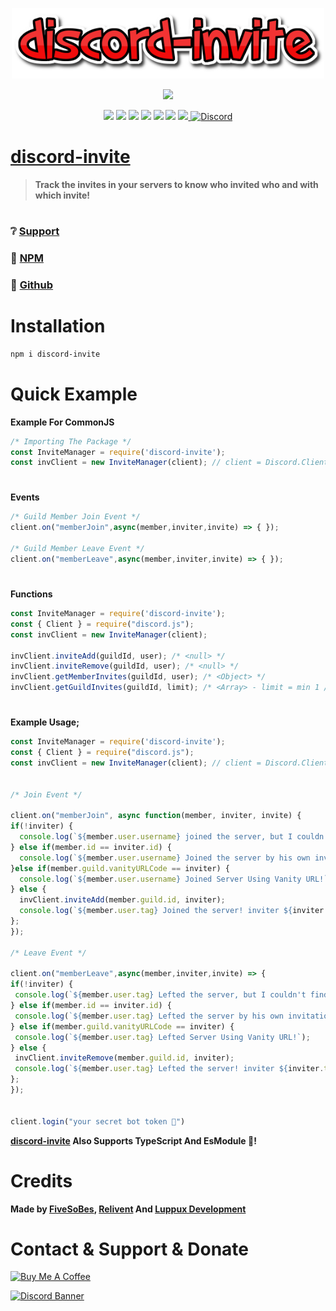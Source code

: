 <p align="center"> <a href="#"> <img width=500 src="https://github.com/Bes-js/discord-invite/blob/main/discord-invite-logo.png?raw=true"></a></p> 
<p align="center"><a href="https://nodei.co/npm/discord-invite/"><img src="https://nodei.co/npm/discord-invite.png"></a></p>
<p align="center"><img src="https://img.shields.io/npm/v/discord-invite?style=for-the-badge"> <img src="https://img.shields.io/github/repo-size/Bes-js/discord-invite?style=for-the-badge"> <img src="https://img.shields.io/npm/l/discord-invite?style=for-the-badge"> <img src="https://img.shields.io/npm/dt/discord-invite?style=for-the-badge"> <img src="https://img.shields.io/github/contributors/Bes-js/discord-invite?style=for-the-badge"> <img src="https://img.shields.io/github/package-json/dependency-version/Bes-js/discord-invite/@discordjs/collection?style=for-the-badge"> <a href="https://discord.gg/luppux" target="_blank"> <img src="https://img.shields.io/github/package-json/dependency-version/Bes-js/discord-invite/five.d?style=for-the-badge"> <a href="https://discord.gg/luppux" target="_blank"> <img alt="Discord" src="https://img.shields.io/badge/Support-Click%20here-7289d9?style=for-the-badge&logo=discord"> </a></p>

# [discord-invite](https://discord.gg/luppux)

> **Track the invites in your servers to know who invited who and with which invite!**

#
### ❔ [Support](https://discord.gg/luppux)
### 📂 [NPM](https://npmjs.com/discord-invite)
### 📝 [Github](https://github.com/Bes-js/discord-invite)

#
# Installation

```bash
npm i discord-invite
```
#
# Quick Example
 
**Example For CommonJS**
```js
/* Importing The Package */
const InviteManager = require('discord-invite');
const invClient = new InviteManager(client); // client = Discord.Client();

```
#
**Events**
```js
/* Guild Member Join Event */
client.on("memberJoin",async(member,inviter,invite) => { });

/* Guild Member Leave Event */
client.on("memberLeave",async(member,inviter,invite) => { });
```
#
**Functions**
```js
const InviteManager = require('discord-invite');
const { Client } = require("discord.js");
const invClient = new InviteManager(client);

invClient.inviteAdd(guildId, user); /* <null> */
invClient.inviteRemove(guildId, user); /* <null> */
invClient.getMemberInvites(guildId, user); /* <Object> */
invClient.getGuildInvites(guildId, limit); /* <Array> - limit = min 1 / max 50 / default 10 */
```
#
**Example Usage;**
```js
const InviteManager = require('discord-invite');
const { Client } = require("discord.js");
const invClient = new InviteManager(client); // client = Discord.Client();


/* Join Event */

client.on("memberJoin", async function(member, inviter, invite) {
if(!inviter) {
  console.log(`${member.user.username} joined the server, but I couldn't find out who was invited.`);
} else if(member.id == inviter.id) {
  console.log(`${member.user.username} Joined the server by his own invitation!`);
}else if(member.guild.vanityURLCode == inviter) {
  console.log(`${member.user.username} Joined Server Using Vanity URL!`);
} else {
  invClient.inviteAdd(member.guild.id, inviter);
  console.log(`${member.user.tag} Joined the server! inviter ${inviter.username}`);
};
});

/* Leave Event */

client.on("memberLeave",async(member,inviter,invite) => { 
if(!inviter) {
 console.log(`${member.user.tag} Lefted the server, but I couldn't find out who was invited.`);
} else if(member.id == inviter.id) {
 console.log(`${member.user.tag} Lefted the server by his own invitation!`);
} else if(member.guild.vanityURLCode == inviter) {
 console.log(`${member.user.tag} Lefted Server Using Vanity URL!`);
} else {
 invClient.inviteRemove(member.guild.id, inviter);
 console.log(`${member.user.tag} Lefted the server! inviter ${inviter.tag}`);
};
});


client.login("your secret bot token 👻")
```
**[discord-invite](https://discord.gg/luppux) Also Supports TypeScript And EsModule 🥳!**

#
# Credits
 
**Made by [FiveSoBes](https://github.com/Bes-js), [Relivent](https://github.com/Relivent) And [Luppux Development](https://github.com/Luppux)**


# Contact & Support & Donate
<a href="https://www.buymeacoffee.com/beykant" target="_blank"><img src="https://cdn.buymeacoffee.com/buttons/v2/default-yellow.png" width="120px" height="30px" alt="Buy Me A Coffee"></a>

[![Discord Banner](https://api.weblutions.com/discord/invite/luppux/)](https://discord.gg/luppux)